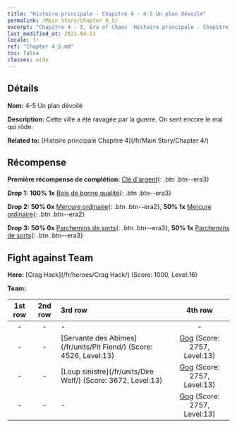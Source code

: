 ```yaml
---
title: "Histoire principale - Chapitre 4 - 4-5 Un plan dévoilé"
permalink: /Main Story/Chapter 4_5/
excerpt: "Chapitre 4 - 5. Era of Chaos  Histoire principale - Chapitre 4_5. 4-5 Un plan dévoilé"
last_modified_at: 2021-04-21
locale: fr
ref: "Chapter 4_5.md"
toc: false
classes: wide
---
```


## Détails

 **Nom:** 4-5 Un plan dévoilé

 **Description:** Cette ville a été ravagée par la guerre. On sent encore le mal qui rôde.

 **Related to:** [Histoire principale Chapitre 4](/fr/Main Story/Chapter 4/)

## Récompense

 **Première récompense de complétion:** [Clé d'argent](/fr/Items/con_693/){: .btn .btn--era3}

 **Drop 1:** **100% 1x** [Bois de bonne qualité](/fr/Items/mat_13/){: .btn .btn--era3}

 **Drop 2:** **50% 0x** [Mercure ordinaire](/fr/Items/mat_8/){: .btn .btn--era2}, **50% 1x** [Mercure ordinaire](/fr/Items/mat_8/){: .btn .btn--era2}

 **Drop 3:** **50% 0x** [Parchemins de sorts](/fr/Items/con_694/){: .btn .btn--era3}, **50% 1x** [Parchemins de sorts](/fr/Items/con_694/){: .btn .btn--era3}


## Fight against Team
 **Hero:** [Crag Hack](/fr/heroes/Crag Hack/) (Score: 1000, Level:16)

 **Team:**


  | 1st row | 2nd row | 3rd row | 4th row |
  |:----:|:----:|:----|:----:|
  | - | - | - | - |
  | - | - | [Servante des Abîmes](/fr/units/Pit Fiend/) (Score: 4526, Level:13)  | [Gog](/fr/units/Gog/) (Score: 2757, Level:13)  |
  | - | - | [Loup sinistre](/fr/units/Dire Wolf/) (Score: 3672, Level:13)  | [Gog](/fr/units/Gog/) (Score: 2757, Level:13)  |
  | - | - | - | [Gog](/fr/units/Gog/) (Score: 2757, Level:13)  |


